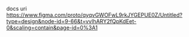 docs uri
https://www.figma.com/proto/qyqvGWOFwL9rkJYGEPUE0Z/Untitled?type=design&node-id=9-66&t=vvlhARY2fQpKdEet-0&scaling=contain&page-id=0%3A1
